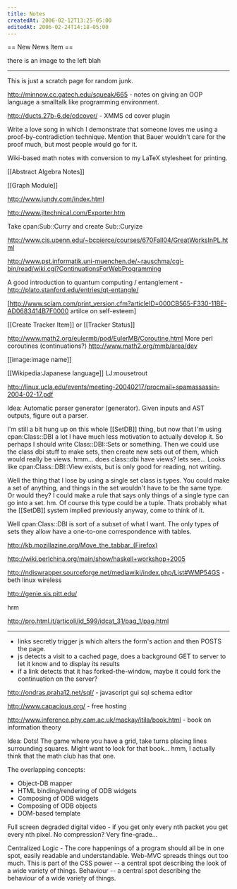 ```yaml
---
title: Notes
createdAt: 2006-02-12T13:25-05:00
editedAt: 2006-02-24T14:18-05:00
---
```


== New News Item ==

there is an image to the left
blah

----

This is just a scratch page for random junk.

http://minnow.cc.gatech.edu/squeak/665 - notes on giving an OOP language a smalltalk like programming environment.

http://ducts.27b-6.de/cdcover/ - XMMS cd cover plugin

Write a love song in which I demonstrate that someone loves me using a proof-by-contradiction technique. Mention that Bauer wouldn't care for the proof much, but most people would go for it.

Wiki-based math notes with conversion to my LaTeX stylesheet for printing.

[[Abstract Algebra Notes]]

[[Graph Module]]

http://www.jundy.com/index.html

http://www.jltechnical.com/Exporter.htm

Take cpan:Sub::Curry and create Sub::Curyize

http://www.cis.upenn.edu/~bcpierce/courses/670Fall04/GreatWorksInPL.html

http://www.pst.informatik.uni-muenchen.de/~rauschma/cgi-bin/read/wiki.cgi?ContinuationsForWebProgramming

A good introduction to quantum computing / entanglement - http://plato.stanford.edu/entries/qt-entangle/

[http://www.sciam.com/print_version.cfm?articleID=000CB565-F330-11BE-AD0683414B7F0000 artilce on self-esteem]


[[Create Tracker Item]] or [[Tracker Status]]

http://www.math2.org/eulermb/pod/EulerMB/Coroutine.html
More perl coroutines (continuations?) 
http://www.math2.org/mmb/area/dev

[[image:image name]]


[[Wikipedia:Japanese language]]
LJ:mousetrout

http://linux.ucla.edu/events/meeting-20040217/procmail+spamassassin-2004-02-17.pdf

Idea: Automatic parser generator (generator). Given inputs and AST outputs, figure out a parser.

I'm still a bit hung up on this whole [[SetDB]] thing, but now that I'm  using cpan:Class::DBI a lot I have much less motivation to actually develop it. So perhaps I should write Class::DBI::Sets or something. Then we could use the class dbi stuff to make sets, then create new sets out of them, which would really be views. hmm... does class::dbi have views? lets see... Looks like cpan:Class::DBI::View exists, but is only good for reading, not writing.

Well the thing that I lose by using a single set class is types. You could make a set of anything, and things in the set wouldn't have to be the same type. Or would they? I could make a rule that says only things of a single type can go into a set. hm. Of course this type could be a tuple. Thats probably what the [[SetDB]] system implied previously anyway, come to think of it.

Well cpan:Class::DBI is sort of a subset of what I want. The only types of sets they allow have a one-to-one correspondence with tables.


http://kb.mozillazine.org/Move_the_tabbar_(Firefox)

http://wiki.perlchina.org/main/show/haskell+workshop+2005

http://ndiswrapper.sourceforge.net/mediawiki/index.php/List#WMP54GS - beth linux wireless

http://genie.sis.pitt.edu/

hrm

http://pro.html.it/articoli/id_599/idcat_31/pag_1/pag.html

----

* links secretly trigger js which alters the form's action and then POSTS the page.
* js detects a visit to a cached page, does a background GET to server to let it know and to display its results
* if a link detects that it has forked-the-window, maybe it could fork the continuation on the server?


http://ondras.praha12.net/sql/ - javascript gui sql schema editor


http://www.capacious.org/ - free hosting

http://www.inference.phy.cam.ac.uk/mackay/itila/book.html - book on information theory

Idea: Dots! The game where you have a grid, take turns placing lines surrounding squares. Might want to look for that book... hmm, I actually think that the math club has that one.


The overlapping concepts:
* Object-DB mapper
* HTML binding/rendering of ODB widgets
* Composing of ODB widgets
* Composing of ODB objects
* DOM-based template

Full screen degraded digital video - if you get only every nth packet you get every nth pixel. No compression? Very fine-grade...

Centralized Logic - The core happenings of a program should all be in one spot, easily readable and understandable. Web-MVC spreads things out too much. This is part of the CSS power -- a central spot describing the look of a wide variety of things. Behaviour -- a central spot describing the behaviour of a wide variety of things.

